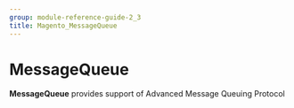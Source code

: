 ```yaml
---
group: module-reference-guide-2_3
title: Magento_MessageQueue
---
```


# MessageQueue

**MessageQueue** provides support of Advanced Message Queuing Protocol


